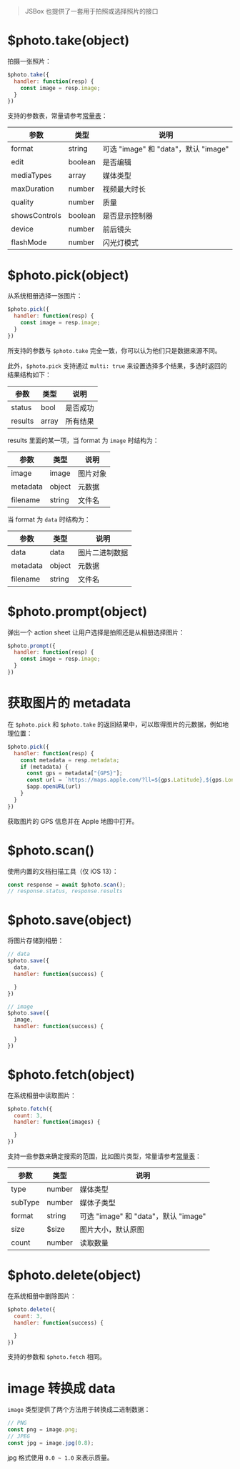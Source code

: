 > JSBox 也提供了一套用于拍照或选择照片的接口

# $photo.take(object)

拍摄一张照片：

```js
$photo.take({
  handler: function(resp) {
    const image = resp.image;
  }
})
```

支持的参数表，常量请参考[常量表](data/constant.md)：

参数 | 类型 | 说明
---|---|---
format | string | 可选 "image" 和 "data"，默认 "image"
edit | boolean | 是否编辑
mediaTypes | array | 媒体类型
maxDuration | number | 视频最大时长
quality | number | 质量
showsControls | boolean | 是否显示控制器
device | number | 前后镜头
flashMode | number | 闪光灯模式

# $photo.pick(object)

从系统相册选择一张图片：

```js
$photo.pick({
  handler: function(resp) {
    const image = resp.image;
  }
})
```

所支持的参数与 `$photo.take` 完全一致，你可以认为他们只是数据来源不同。

此外，`$photo.pick` 支持通过 `multi: true` 来设置选择多个结果，多选时返回的结果结构如下：

参数 | 类型 | 说明
---|---|---
status | bool | 是否成功
results | array | 所有结果

results 里面的某一项，当 format 为 `image` 时结构为：

参数 | 类型 | 说明
---|---|---
image | image | 图片对象
metadata | object | 元数据
filename | string | 文件名

当 format 为 `data` 时结构为：

参数 | 类型 | 说明
---|---|---
data | data | 图片二进制数据
metadata | object | 元数据
filename | string | 文件名

# $photo.prompt(object)

弹出一个 action sheet 让用户选择是拍照还是从相册选择图片：

```js
$photo.prompt({
  handler: function(resp) {
    const image = resp.image;
  }
})
```

# 获取图片的 metadata

在 `$photo.pick` 和 `$photo.take` 的返回结果中，可以取得图片的元数据，例如地理位置：

```js
$photo.pick({
  handler: function(resp) {
    const metadata = resp.metadata;
    if (metadata) {
      const gps = metadata["{GPS}"];
      const url = `https://maps.apple.com/?ll=${gps.Latitude},${gps.Longitude}`;
      $app.openURL(url)
    }
  }
})
```

获取图片的 GPS 信息并在 Apple 地图中打开。

# $photo.scan()

使用内置的文档扫描工具（仅 iOS 13）：

```js
const response = await $photo.scan();
// response.status, response.results
```

# $photo.save(object)

将图片存储到相册：

```js
// data
$photo.save({
  data,
  handler: function(success) {

  }
})
```

```js
// image
$photo.save({
  image,
  handler: function(success) {

  }
})
```

# $photo.fetch(object)

在系统相册中读取图片：

```js
$photo.fetch({
  count: 3,
  handler: function(images) {

  }
})
```

支持一些参数来确定搜索的范围，比如图片类型，常量请参考[常量表](data/constant.md)：

参数 | 类型 | 说明
---|---|---
type | number | 媒体类型
subType | number | 媒体子类型
format | string | 可选 "image" 和 "data"，默认 "image"
size | $size | 图片大小，默认原图
count | number | 读取数量

# $photo.delete(object)

在系统相册中删除图片：

```js
$photo.delete({
  count: 3,
  handler: function(success) {

  }
})
```

支持的参数和 `$photo.fetch` 相同。

# image 转换成 data

`image` 类型提供了两个方法用于转换成二进制数据：

```js
// PNG
const png = image.png;
// JPEG
const jpg = image.jpg(0.8);
```

jpg 格式使用 `0.0 ~ 1.0` 来表示质量。